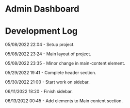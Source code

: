 # Admin Dashboard

# Development Log

05/08/2022 22:04 - Setup project.

05/08/2022 23:24 - Main layout of project.

05/08/2022 23:35 - Minor change in main-content element.

05/29/2022 19:41 - Complete header section.

05/30/2022 21:00 - Start work on sidebar.

06/11/2022 18:20 - Finish sidebar.

06/13/2022 00:45 - Add elements to Main content section.